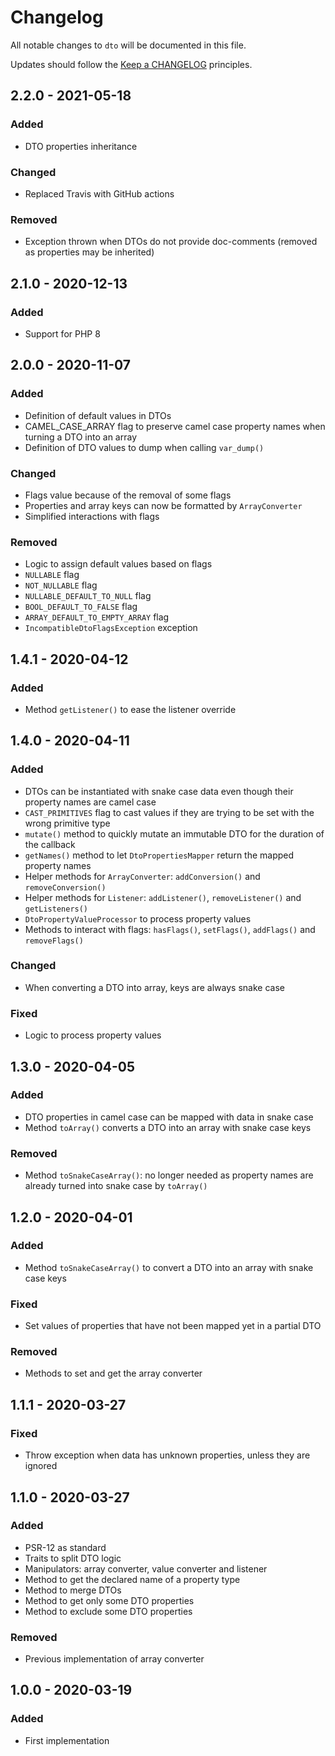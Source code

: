 # Changelog

All notable changes to `dto` will be documented in this file.

Updates should follow the [Keep a CHANGELOG](http://keepachangelog.com/) principles.


## 2.2.0 - 2021-05-18

### Added
- DTO properties inheritance

### Changed
- Replaced Travis with GitHub actions

### Removed
- Exception thrown when DTOs do not provide doc-comments (removed as properties may be inherited)


## 2.1.0 - 2020-12-13

### Added
- Support for PHP 8


## 2.0.0 - 2020-11-07

### Added
- Definition of default values in DTOs
- CAMEL_CASE_ARRAY flag to preserve camel case property names when turning a DTO into an array
- Definition of DTO values to dump when calling `var_dump()`

### Changed
- Flags value because of the removal of some flags
- Properties and array keys can now be formatted by `ArrayConverter`
- Simplified interactions with flags

### Removed
- Logic to assign default values based on flags
- `NULLABLE` flag
- `NOT_NULLABLE` flag
- `NULLABLE_DEFAULT_TO_NULL` flag
- `BOOL_DEFAULT_TO_FALSE` flag
- `ARRAY_DEFAULT_TO_EMPTY_ARRAY` flag
- `IncompatibleDtoFlagsException` exception


## 1.4.1 - 2020-04-12

### Added
- Method `getListener()` to ease the listener override


## 1.4.0 - 2020-04-11

### Added
- DTOs can be instantiated with snake case data even though their property names are camel case
- `CAST_PRIMITIVES` flag to cast values if they are trying to be set with the wrong primitive type
- `mutate()` method to quickly mutate an immutable DTO for the duration of the callback
- `getNames()` method to let `DtoPropertiesMapper` return the mapped property names
- Helper methods for `ArrayConverter`: `addConversion()` and `removeConversion()`
- Helper methods for `Listener`: `addListener()`, `removeListener()` and `getListeners()`
- `DtoPropertyValueProcessor` to process property values
- Methods to interact with flags: `hasFlags()`, `setFlags()`, `addFlags()` and `removeFlags()`

### Changed
- When converting a DTO into array, keys are always snake case

### Fixed
- Logic to process property values


## 1.3.0 - 2020-04-05

### Added
- DTO properties in camel case can be mapped with data in snake case
- Method `toArray()` converts a DTO into an array with snake case keys

### Removed
- Method `toSnakeCaseArray()`: no longer needed as property names are already turned into snake case by `toArray()`


## 1.2.0 - 2020-04-01

### Added
- Method `toSnakeCaseArray()` to convert a DTO into an array with snake case keys

### Fixed
- Set values of properties that have not been mapped yet in a partial DTO

### Removed
- Methods to set and get the array converter


## 1.1.1 - 2020-03-27

### Fixed
- Throw exception when data has unknown properties, unless they are ignored


## 1.1.0 - 2020-03-27

### Added
- PSR-12 as standard
- Traits to split DTO logic
- Manipulators: array converter, value converter and listener
- Method to get the declared name of a property type
- Method to merge DTOs
- Method to get only some DTO properties
- Method to exclude some DTO properties

### Removed
- Previous implementation of array converter


## 1.0.0 - 2020-03-19

### Added
- First implementation

